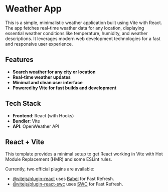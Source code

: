 # Weather App

This is a simple, minimalistic weather application built using Vite with React. The app fetches real-time weather data for any location, displaying essential weather conditions like temperature, humidity, and weather descriptions. It leverages modern web development technologies for a fast and responsive user experience.

## Features
- **Search weather for any city or location**
- **Real-time weather updates**
- **Minimal and clean user interface**
- **Powered by Vite for fast builds and development**

## Tech Stack
- **Frontend**: React (with Hooks)
- **Bundler**: Vite
- **API**: OpenWeather API

## React + Vite

This template provides a minimal setup to get React working in Vite with Hot Module Replacement (HMR) and some ESLint rules.

Currently, two official plugins are available:
- [@vitejs/plugin-react](https://github.com/vitejs/vite-plugin-react/blob/main/packages/plugin-react/README.md) uses [Babel](https://babeljs.io/) for Fast Refresh.
- [@vitejs/plugin-react-swc](https://github.com/vitejs/vite-plugin-react-swc) uses [SWC](https://swc.rs/) for Fast Refresh.
